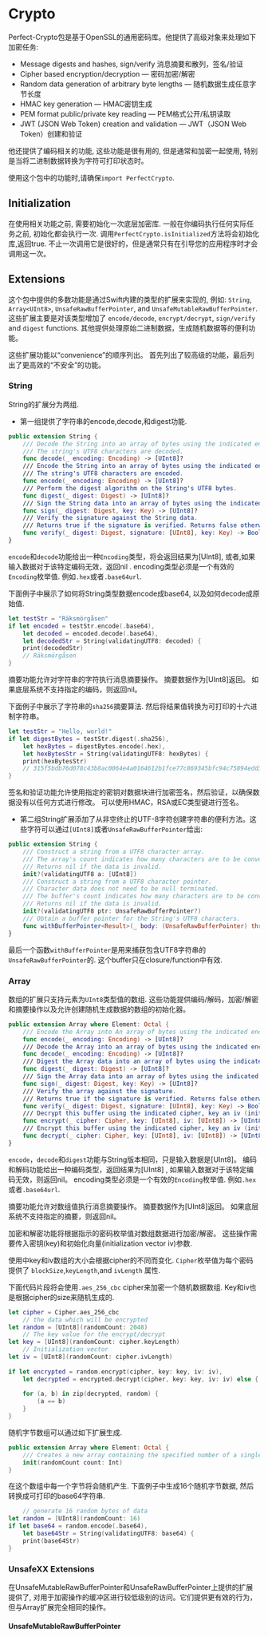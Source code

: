 # Crypto

Perfect-Crypto包是基于OpenSSL的通用密码库。他提供了高级对象来处理如下加密任务:

- Message digests and hashes, sign/verify 消息摘要和散列，签名/验证
- Cipher based encryption/decryption — 密码加密/解密
- Random data generation of arbitrary byte lengths —  随机数据生成任意字节长度
- HMAC key generation  —  HMAC密钥生成
- PEM format public/private key reading — PEM格式公开/私钥读取
- JWT (JSON Web Token) creation and validation — JWT（JSON Web Token）创建和验证



他还提供了编码相关的功能, 这些功能是很有用的, 但是通常和加密一起使用, 特别是当将二进制数据转换为字符可打印状态时。

使用这个包中的功能时,请确保`import PerfectCrypto`.



## Initialization

在使用相关功能之前, 需要初始化一次底层加密库. 一般在你编码执行任何实际任务之前, 初始化都会执行一次. 调用`PerfectCrypto.isInitialized`方法将会初始化库,返回true.  不止一次调用它是很好的，但是通常只有在引导您的应用程序时才会调用这一次。



## Extensions

这个包中提供的多数功能是通过Swift内建的类型的扩展来实现的, 例如:  `String`, `Array<UInt8>`, `UnsafeRawBufferPointer`, and `UnsafeMutableRawBufferPointer`. 这些扩展主要是对该类型增加了 `encode/decode`, `encrypt/decrypt`, `sign/verify` and `digest` functions.   其他提供处理原始二进制数据，生成随机数据等的便利功能。



这些扩展功能以“convenience”的顺序列出。 首先列出了较高级的功能，最后列出了更高效的“不安全”的功能。



### String

String的扩展分为两组. 

- 第一组提供了字符串的encode,decode,和digest功能.

```swift
public extension String {
    /// Decode the String into an array of bytes using the indicated encoding.
    /// The string's UTF8 characters are decoded.
    func decode(_ encoding: Encoding) -> [UInt8]?
    /// Encode the String into an array of bytes using the indicated encoding.
    /// The string's UTF8 characters are encoded.
    func encode(_ encoding: Encoding) -> [UInt8]?
    /// Perform the digest algorithm on the String's UTF8 bytes.
    func digest(_ digest: Digest) -> [UInt8]?
    /// Sign the String data into an array of bytes using the indicated algorithm and key.
    func sign(_ digest: Digest, key: Key) -> [UInt8]?
    /// Verify the signature against the String data.
    /// Returns true if the signature is verified. Returns false otherwise.
    func verify(_ digest: Digest, signature: [UInt8], key: Key) -> Bool
}
```

`encode`和`decode`功能给出一种`Encoding`类型，将会返回结果为[UInt8], 或者,如果输入数据对于该特定编码无效，返回nil . encoding类型必须是一个有效的`Encoding`枚举值. 例如`.hex`或者`.base64url`.



下面例子中展示了如何将String类型数据encode成base64, 以及如何decode成原始值.

```swift
let testStr = "Räksmörgåsen"
if let encoded = testStr.encode(.base64),
    let decoded = encoded.decode(.base64),
    let decodedStr = String(validatingUTF8: decoded) {
    print(decodedStr)
    // Räksmörgåsen
}
```



摘要功能允许对字符串的字符执行消息摘要操作。 摘要数据作为[UInt8]返回。 如果底层系统不支持指定的编码，则返回nil。



下面例子中展示了字符串的`sha256`摘要算法. 然后将结果值转换为可打印的十六进制字符串。

```swift
let testStr = "Hello, world!"
if let digestBytes = testStr.digest(.sha256),
    let hexBytes = digestBytes.encode(.hex),
    let hexBytesStr = String(validatingUTF8: hexBytes) {
    print(hexBytesStr)
    // 315f5bdb76d078c43b8ac0064e4a0164612b1fce77c869345bfc94c75894edd3
}
```

签名和验证功能允许使用指定的密钥对数据块进行加密签名，然后验证，以确保数据没有以任何方式进行修改。 可以使用HMAC，RSA或EC类型键进行签名。



- 第二组String扩展添加了从非空终止的UTF-8字符创建字符串的便利方法。这些字符可以通过`[UInt8]`或者`UnsafeRawBufferPointer`给出:

```swift
public extension String {
    /// Construct a string from a UTF8 character array.
    /// The array's count indicates how many characters are to be converted.
    /// Returns nil if the data is invalid.
    init?(validatingUTF8 a: [UInt8])
    /// Construct a string from a UTF8 character pointer.
    /// Character data does not need to be null terminated.
    /// The buffer's count indicates how many characters are to be converted.
    /// Returns nil if the data is invalid.
    init?(validatingUTF8 ptr: UnsafeRawBufferPointer?)
    /// Obtain a buffer pointer for the String's UTF8 characters.
    func withBufferPointer<Result>(_ body: (UnsafeRawBufferPointer) throws -> Result) rethrows -> Result
}
```



最后一个函数`withBufferPointer`是用来捕获包含UTF8字符串的`UnsafeRawBufferPointer`的. 这个buffer只在closure/function中有效.



### Array<UInt8>



数组的扩展只支持元素为`UInt8`类型值的数组.   这些功能提供编码/解码，加密/解密和摘要操作以及允许创建随机生成数据的数组的初始化器。

```swift
public extension Array where Element: Octal {
    /// Encode the Array into An array of bytes using the indicated encoding.
    func encode(_ encoding: Encoding) -> [UInt8]?
    /// Decode the Array into an array of bytes using the indicated encoding.
    func decode(_ encoding: Encoding) -> [UInt8]?
    /// Digest the Array data into an array of bytes using the indicated algorithm.
    func digest(_ digest: Digest) -> [UInt8]?
    /// Sign the Array data into an array of bytes using the indicated algorithm and key.
    func sign(_ digest: Digest, key: Key) -> [UInt8]?
    /// Verify the array against the signature.
    /// Returns true if the signature is verified. Returns false otherwise.
    func verify(_ digest: Digest, signature: [UInt8], key: Key) -> Bool
    /// Decrypt this buffer using the indicated cipher, key an iv (initialization vector).
    func encrypt(_ cipher: Cipher, key: [UInt8], iv: [UInt8]) -> [UInt8]?
    /// Encrypt this buffer using the indicated cipher, key an iv (initialization vector).
    func decrypt(_ cipher: Cipher, key: [UInt8], iv: [UInt8]) -> [UInt8]?
}
```

`encode`，`decode`和`digest`功能与String版本相同，只是输入数据是[UInt8]。  编码和解码功能给出一种编码类型，返回结果为[UInt8] , 如果输入数据对于该特定编码无效，则返回nil。 encoding类型必须是一个有效的`Encoding`枚举值. 例如`.hex`或者`.base64url`.



摘要功能允许对数组值执行消息摘要操作。 摘要数据作为[UInt8]返回。 如果底层系统不支持指定的摘要，则返回nil。

加密和解密功能将根据指示的密码枚举值对数组数据进行加密/解密。 这些操作需要传入密钥(key)和初始化向量(initialization vector iv)参数.

使用中key和iv数组的大小会根据cipher的不同而变化. `Cipher`枚举值为每个密码提供了  `blockSize`,`keyLength`,and `ivLength` 属性.



下面代码片段将会使用`.aes_256_cbc` cipher来加密一个随机数据数组. Key和iv也是根据cipher的size来随机生成的.

```swift
let cipher = Cipher.aes_256_cbc
    // the data which will be encrypted
let random = [UInt8](randomCount: 2048)
    // The key value for the encrypt/decrypt
let key = [UInt8](randomCount: cipher.keyLength)
    // Initialization vector
let iv = [UInt8](randomCount: cipher.ivLength)
 
if let encrypted = random.encrypt(cipher, key: key, iv: iv),
    let decrypted = encrypted.decrypt(cipher, key: key, iv: iv) else {
 
    for (a, b) in zip(decrypted, random) {
        (a == b)
    }
}
```



随机字节数组可以通过如下扩展生成.

```swift
public extension Array where Element: Octal {
    /// Creates a new array containing the specified number of a single random values.
    init(randomCount count: Int)
}
```



在这个数组中每一个字节将会随机产生. 下面例子中生成16个随机字节数据, 然后转换成可打印的base64字符串.

```swift
    // generate 16 random bytes of data
let random = [UInt8](randomCount: 16)
if let base64 = random.encode(.base64),
    let base64Str = String(validatingUTF8: base64) {
    print(base64Str)
}
```



### UnsafeXX Extensions

在UnsafeMutableRawBufferPointer和UnsafeRawBufferPointer上提供的扩展提供了, 对用于加密操作的缓冲区进行较低级别的访问。它们提供更有效的行为，但与Array扩展完全相同的操作。



#### UnsafeMutableRawBufferPointer

